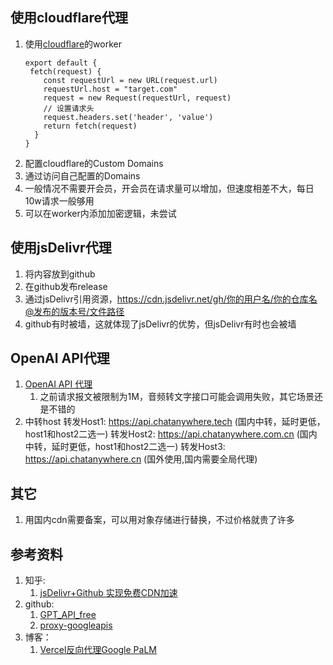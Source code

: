 ## 使用cloudflare代理
1. 使用[cloudflare](https://dash.cloudflare.com/login)的worker
   ```
   export default {
    fetch(request) {
       const requestUrl = new URL(request.url)
       requestUrl.host = "target.com"
       request = new Request(requestUrl, request)
       // 设置请求头
       request.headers.set('header', 'value')
       return fetch(request)
     }
   }
   ```
2. 配置cloudflare的Custom Domains
3. 通过访问自己配置的Domains
4. 一般情况不需要开会员，开会员在请求量可以增加，但速度相差不大，每日10w请求一般够用
5. 可以在worker内添加加密逻辑，未尝试

## 使用jsDelivr代理
1. 将内容放到github
2. 在github发布release
3. 通过jsDelivr引用资源，https://cdn.jsdelivr.net/gh/你的用户名/你的仓库名@发布的版本号/文件路径
4. github有时被墙，这就体现了jsDelivr的优势，但jsDelivr有时也会被墙

## OpenAI API代理
1. [OpenAI API 代理](https://www.openai-proxy.com/)
   1. 之前请求报文被限制为1M，音频转文字接口可能会调用失败，其它场景还是不错的
2. 中转host
   转发Host1: https://api.chatanywhere.tech (国内中转，延时更低，host1和host2二选一)
   转发Host2: https://api.chatanywhere.com.cn (国内中转，延时更低，host1和host2二选一)
   转发Host3: https://api.chatanywhere.cn (国外使用,国内需要全局代理)

## 其它
1. 用国内cdn需要备案，可以用对象存储进行替换，不过价格就贵了许多

## 参考资料
1. 知乎:
    1. [jsDelivr+Github 实现免费CDN加速](https://zhuanlan.zhihu.com/p/346643522)
2. github:
   1. [GPT_API_free](https://github.com/chatanywhere/GPT_API_free)
   2. [proxy-googleapis](https://github.com/githcc/proxy-googleapis)
3. 博客：
   1. [Vercel反向代理Google PaLM](https://simonmy.com/posts/%E4%BD%BF%E7%94%A8vercel%E5%8F%8D%E5%90%91%E4%BB%A3%E7%90%86google-palm-api.html)
